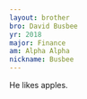 ```yaml
---
layout: brother
bro: David Busbee
yr: 2018
major: Finance
am: Alpha Alpha
nickname: Busbee
---
```

He likes apples.